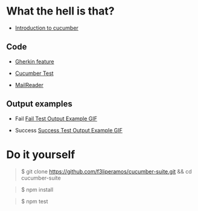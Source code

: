# What the hell is that?
+ [Introduction to cucumber](https://docs.cucumber.io/guides/overview/)

## Code

+ [Gherkin feature](src/mailReader/mailReader.feature)

+ [Cucumber Test](src/mailReader/mailReader.steps.js)

+ [MailReader](src/mailReader/mailReader.js)

## Output examples

+ Fail
[Fail Test Output Example GIF](TestFail.gif)


+ Success
[Success Test Output Example GIF](TestSuccess.gif)

# Do it yourself
> $ git clone https://github.com/f3liperamos/cucumber-suite.git && cd cucumber-suite

> $ npm install

> $ npm test
